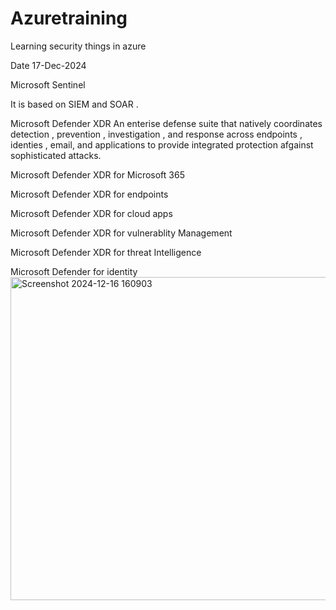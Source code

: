 # Azuretraining
Learning security things in azure 

Date 17-Dec-2024

Microsoft Sentinel 

It is based on SIEM and SOAR .


Microsoft Defender XDR
An enterise defense suite that natively coordinates detection , prevention , investigation , and response across endpoints , identies , email, and applications to provide integrated protection afgainst sophisticated attacks.

Microsoft Defender XDR for Microsoft 365

Microsoft Defender XDR for endpoints 

Microsoft Defender XDR for cloud apps 

Microsoft Defender XDR for vulnerablity Management 

Microsoft Defender XDR for threat Intelligence 

Microsoft Defender for identity
<img width="517" alt="Screenshot 2024-12-16 160903" src="https://github.com/user-attachments/assets/e3f35b8b-5e48-4bc1-875b-0e7818dd3047" />





